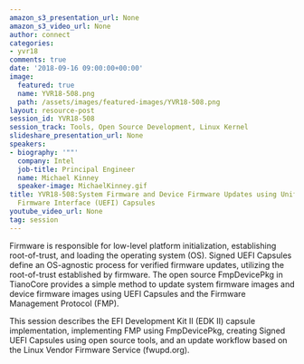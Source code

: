```yaml
---
amazon_s3_presentation_url: None
amazon_s3_video_url: None
author: connect
categories:
- yvr18
comments: true
date: '2018-09-16 09:00:00+00:00'
image:
  featured: true
  name: YVR18-508.png
  path: /assets/images/featured-images/YVR18-508.png
layout: resource-post
session_id: YVR18-508
session_track: Tools, Open Source Development, Linux Kernel
slideshare_presentation_url: None
speakers:
- biography: '""'
  company: Intel
  job-title: Principal Engineer
  name: Michael Kinney
  speaker-image: MichaelKinney.gif
title: YVR18-508:System Firmware and Device Firmware Updates using Unified Extensible
  Firmware Interface (UEFI) Capsules
youtube_video_url: None
tag: session
---
```


Firmware is responsible for low-level platform initialization, establishing root-of-trust, and loading the operating system (OS). Signed UEFI Capsules define an OS-agnostic process for verified firmware updates, utilizing the root-of-trust established by firmware. The open source FmpDevicePkg in TianoCore provides a simple method to update system firmware images and device firmware images using UEFI Capsules and the Firmware Management Protocol (FMP).

This session describes the EFI Development Kit II (EDK II) capsule implementation, implementing FMP using FmpDevicePkg, creating Signed UEFI Capsules using open source tools, and an update workflow based on the Linux Vendor Firmware Service (fwupd.org).